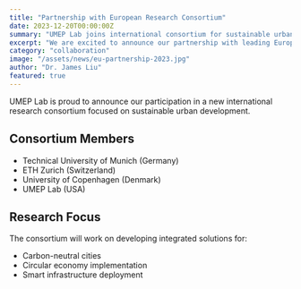 ```yaml
---
title: "Partnership with European Research Consortium"
date: 2023-12-20T00:00:00Z
summary: "UMEP Lab joins international consortium for sustainable urban development."
excerpt: "We are excited to announce our partnership with leading European institutions to advance sustainable urban development research."
category: "collaboration"
image: "/assets/news/eu-partnership-2023.jpg"
author: "Dr. James Liu"
featured: true
---
```


UMEP Lab is proud to announce our participation in a new international research consortium focused on sustainable urban development.

## Consortium Members

- Technical University of Munich (Germany)
- ETH Zurich (Switzerland)
- University of Copenhagen (Denmark)
- UMEP Lab (USA)

## Research Focus

The consortium will work on developing integrated solutions for:
- Carbon-neutral cities
- Circular economy implementation
- Smart infrastructure deployment